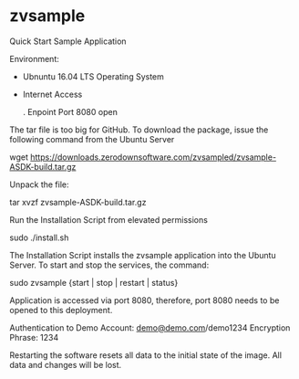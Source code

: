 # zvsample
Quick Start Sample Application

Environment:
- Ubnuntu 16.04 LTS Operating System
- Internet Access

  . Enpoint Port 8080 open

The tar file is too big for GitHub.  To download the package, issue the following command from the Ubuntu Server

wget https://downloads.zerodownsoftware.com/zvsampled/zvsample-ASDK-build.tar.gz

Unpack the file:  

tar xvzf zvsample-ASDK-build.tar.gz

Run the Installation Script from elevated permissions

sudo ./install.sh


The Installation Script installs the zvsample application into the Ubuntu Server.  To start and stop the services,
the command:

sudo zvsample {start | stop | restart | status}

Application is accessed via port 8080, therefore, port 8080 needs to be opened to this deployment.

Authentication to Demo Account:   demo@demo.com/demo1234
Encryption Phrase:  1234

Restarting the software resets all data to the initial state of the image.  All data and changes will be lost.
